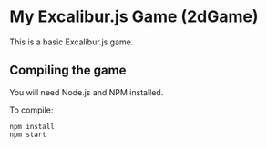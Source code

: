 # My Excalibur.js Game (2dGame)

This is a basic Excalibur.js game.

## Compiling the game

You will need Node.js and NPM installed.

To compile:

    npm install
    npm start